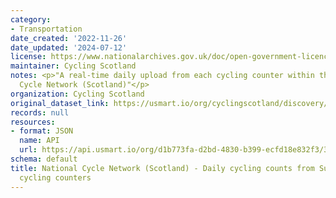 ```yaml
---
category:
- Transportation
date_created: '2022-11-26'
date_updated: '2024-07-12'
license: https://www.nationalarchives.gov.uk/doc/open-government-licence/version/3/
maintainer: Cycling Scotland
notes: <p>"A real-time daily upload from each cycling counter within the National
  Cycle Network (Scotland)"</p>
organization: Cycling Scotland
original_dataset_link: https://usmart.io/org/cyclingscotland/discovery/discovery-view-detail/b52df6e9-ae06-4f17-b12e-fac59b1ccca3
records: null
resources:
- format: JSON
  name: API
  url: https://api.usmart.io/org/d1b773fa-d2bd-4830-b399-ecfd18e832f3/3fa86bc7-dde8-4b79-ba78-5873e79ab4d8/1/urql
schema: default
title: National Cycle Network (Scotland) - Daily cycling counts from Sustrans' automatic
  cycling counters
---
```

